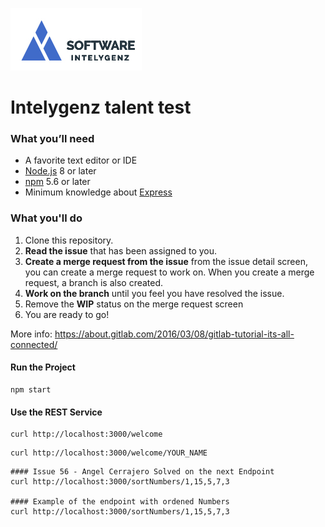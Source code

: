 ![alt text](img/igz-h.jpg)
# Intelygenz talent test

### What you’ll need
* A favorite text editor or IDE
* [Node.js](https://nodejs.org/en/) 8 or later
* [npm](https://www.npmjs.com/) 5.6 or later
* Minimum knowledge about [Express](https://expressjs.com/)

### What you'll do
1. Clone this repository.
2. **Read the issue** that has been assigned to you.
3. **Create a merge request from the issue** from the issue detail screen, you can create a merge request to work on. When you create a merge request, a branch is also created.
5. **Work on the branch** until you feel you have resolved the issue.
6. Remove the **WIP** status on the merge request screen
7. You are ready to go!

More info: https://about.gitlab.com/2016/03/08/gitlab-tutorial-its-all-connected/

#### Run the Project
```
npm start
```

#### Use the REST Service
```
curl http://localhost:3000/welcome
```
```
curl http://localhost:3000/welcome/YOUR_NAME
```
```
#### Issue 56 - Angel Cerrajero Solved on the next Endpoint
curl http://localhost:3000/sortNumbers/1,15,5,7,3

#### Example of the endpoint with ordened Numbers 
curl http://localhost:3000/sortNumbers/1,15,5,7,3